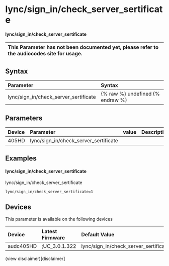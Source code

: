 ﻿---
description: lync/sign_in/check_server_sertificate
search: false
---

# lync/sign_in/check_server_sertificate

#### lync/sign_in/check_server_sertificate


| This Parameter has not been documented yet, please refer to the audiocodes site for usage.  |
| :--- |

## Syntax
| Parameter | Syntax |
| :--- | :--- |
|lync/sign_in/check_server_sertificate | {% raw %} undefined {% endraw %} |

## Parameters
|Device|Parameter|value|Description|
|:---|:---|:---|:---|
| 405HD | lync/sign_in/check_server_sertificate |  |  |

## Examples
#### lync/sign_in/check_server_sertificate

lync/sign_in/check_server_sertificate

```
lync/sign_in/check_server_sertificate=1
```

## Devices
This parameter is available on the following devices

| Device | Latest Firmware | Default Value |
|:---|:---|:---|
| audc405HD | ;UC_3.0.1.322 | lync/sign_in/check_server_sertificate=1 

(view disclaimer)[disclaimer]
